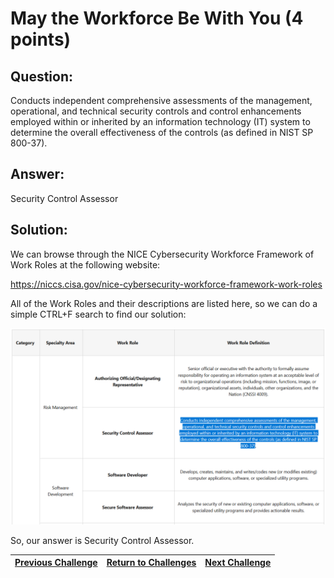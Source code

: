 # May the Workforce Be With You (4 points)

## Question:

Conducts independent comprehensive assessments of the management, operational, and technical security controls and control enhancements employed within or inherited by an information technology (IT) system to determine the overall effectiveness of the controls (as defined in NIST SP 800-37).

## Answer:

Security Control Assessor

## Solution:

We can browse through the NICE Cybersecurity Workforce Framework of Work Roles at the following website:

https://niccs.cisa.gov/nice-cybersecurity-workforce-framework-work-roles

All of the Work Roles and their descriptions are listed here, so we can do a simple CTRL+F search to find our solution:

[![nice-screenshot.png](nice-screenshot.png)](https://niccs.cisa.gov/nice-cybersecurity-workforce-framework-work-roles)

So, our answer is Security Control Assessor.

| [Previous Challenge](/Challenges/Securely-Provision/1/README.md#question) | [Return to Challenges](/Challenges/../../../#modules) | [Next Challenge](/Challenges/Securely-Provision/3/README.md#question) |
| :------- | :-----: | ------: |